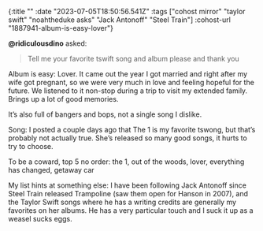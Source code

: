 {:title ""
 :date "2023-07-05T18:50:56.541Z"
 :tags ["cohost mirror" "taylor swift" "noahtheduke asks" "Jack Antonoff" "Steel Train"]
 :cohost-url "1887941-album-is-easy-lover"}

**@ridiculousdino** asked:
> Tell me your favorite tswift song and album please and thank you

Album is easy: Lover. It came out the year I got married and right after my wife got pregnant, so we were very much in love and feeling hopeful for the future. We listened to it non-stop during a trip to visit my extended family. Brings up a lot of good memories.

It’s also full of bangers and bops, not a single song I dislike.

Song: I posted a couple days ago that The 1 is my favorite tswong, but that’s probably not actually true. She’s released so many good songs, it hurts to try to choose.

To be a coward, top 5 no order: the 1, out of the woods, lover, everything has changed, getaway car

My list hints at something else: I have been following Jack Antonoff since Steel Train released Trampoline (saw them open for Hanson in 2007), and the Taylor Swift songs where he has a writing credits are generally my favorites on her albums. He has a very particular touch and I suck it up as a weasel sucks eggs.
